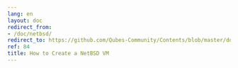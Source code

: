 ```yaml
---
lang: en
layout: doc
redirect_from:
- /doc/netbsd/
redirect_to: https://github.com/Qubes-Community/Contents/blob/master/docs/os/netbsd.md
ref: 84
title: How to Create a NetBSD VM
---
```

